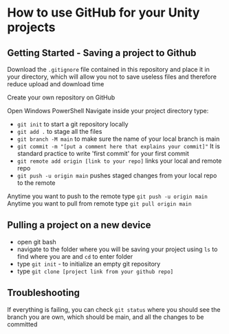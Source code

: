 # How to use GitHub for your Unity projects

## Getting Started - Saving a project to Github

Download the ```.gitignore``` file contained in this repository and place it in your directory, which will allow you not to save useless files and therefore reduce upload and download time

Create your own repository on GitHub

Open Windows PowerShell
Navigate inside your project directory
type:
-	```git init``` to start a git repository locally
-	```git add .``` to stage all the files
- ```git branch -M main``` to make sure the name of your local branch is main
- ```git commit -m "[put a comment here that explains your commit]"``` It is standard practice to write 'first commit' for your first commit
- ```git remote add origin [link to your repo]``` links your local and remote repo
- ```git push -u origin main``` pushes staged changes from your local repo to the remote

Anytime you want to push to the remote type ```git push -u origin main```
Anytime you want to pull from remote type ```git pull origin main``` 

## Pulling a project on a new device
- open git bash
- navigate to the folder where you will be saving your project using ```ls``` to find where you are and ```cd``` to enter folder
- type ```git init``` - to initialize an empty git repository
- type ```git clone [project link from your github repo]```

## Troubleshooting

If everything is failing, you can check ```git status``` where you should see the branch you are own, which should be main, and all the changes to be committed
